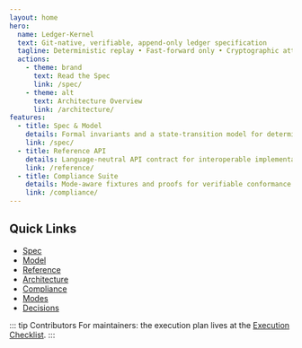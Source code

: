 ```yaml
---
layout: home
hero:
  name: Ledger-Kernel
  text: Git‑native, verifiable, append‑only ledger specification
  tagline: Deterministic replay • Fast‑forward only • Cryptographic attestations • Deterministic WASM policy
  actions:
    - theme: brand
      text: Read the Spec
      link: /spec/
    - theme: alt
      text: Architecture Overview
      link: /architecture/
features:
  - title: Spec & Model
    details: Formal invariants and a state‑transition model for deterministic replay.
    link: /spec/
  - title: Reference API
    details: Language‑neutral API contract for interoperable implementations.
    link: /reference/
  - title: Compliance Suite
    details: Mode‑aware fixtures and proofs for verifiable conformance.
    link: /compliance/
---
```


## Quick Links

- [Spec](/spec/)
- [Model](/model/)
- [Reference](/reference/)
- [Architecture](/architecture/)
- [Compliance](/compliance/)
- [Modes](/modes)
- [Decisions](/decisions)

::: tip Contributors
For maintainers: the execution plan lives at the [Execution Checklist](/checklist).
:::
